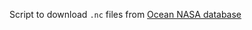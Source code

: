 Script to download `.nc` files from [Ocean NASA database](https://oceandata.sci.gsfc.nasa.gov/MODIS-Aqua/Mapped/Monthly/9km/sst)
